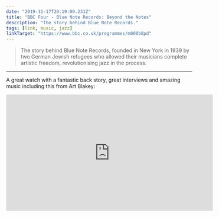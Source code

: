 ```yaml
---
date: "2019-11-17T20:19:00.231Z"
title: "BBC Four - Blue Note Records: Beyond the Notes"
description: "The story behind Blue Note Records."
tags: [link, music, jazz]
linkTarget: "https://www.bbc.co.uk/programmes/m000b8pd"
---
```

> The story behind Blue Note Records, founded in New York in 1939 by two German Jewish refugees who allowed their musicians complete artistic freedom, revolutionising jazz in the process.
---

A great watch with a fantastic back story, great interviews and amazing music including this from Art Blakey: 

<div class="aspect-ratio-wide">
  <iframe title="Art Blakey & Lee Morgan – Moanin’ (alt. take)" loading="lazy" width="560" height="315" src="https://www.youtube-nocookie.com/embed/nCHdXDfNgrw" frameborder="0" allow="accelerometer; autoplay; encrypted-media; gyroscope; picture-in-picture" allowfullscreen></iframe>
</div>
